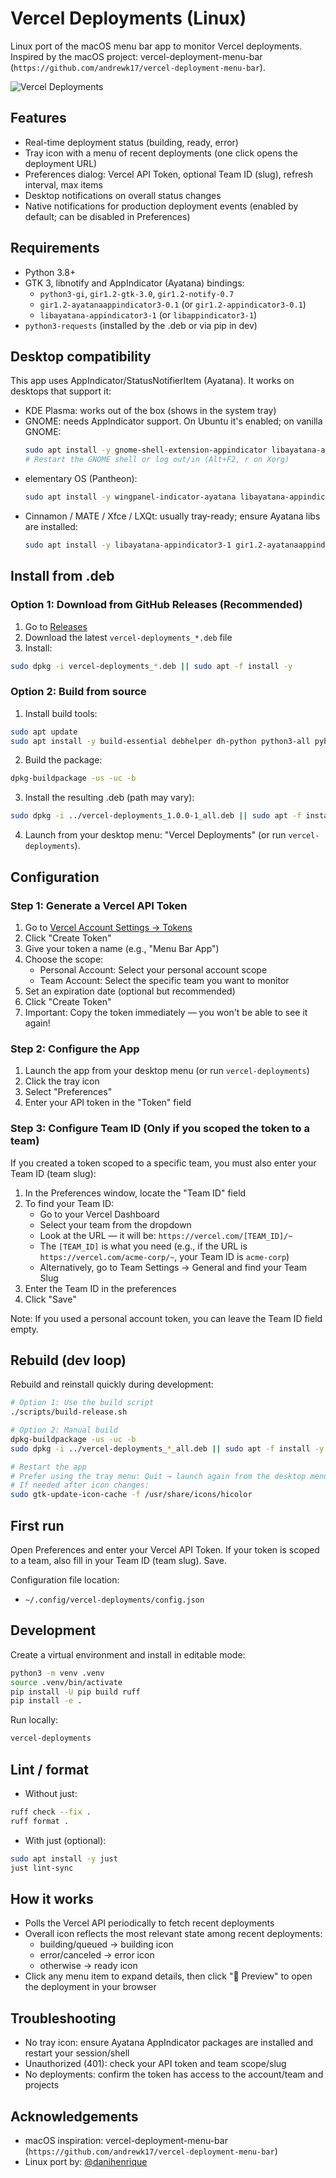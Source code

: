 # Vercel Deployments (Linux)

Linux port of the macOS menu bar app to monitor Vercel deployments.
Inspired by the macOS project: vercel-deployment-menu-bar (`https://github.com/andrewk17/vercel-deployment-menu-bar`).

![Vercel Deployments](cover.png)

## Features

- Real-time deployment status (building, ready, error)
- Tray icon with a menu of recent deployments (one click opens the deployment URL)
- Preferences dialog: Vercel API Token, optional Team ID (slug), refresh interval, max items
- Desktop notifications on overall status changes
- Native notifications for production deployment events (enabled by default; can be disabled in Preferences)

## Requirements

- Python 3.8+
- GTK 3, libnotify and AppIndicator (Ayatana) bindings:
  - `python3-gi`, `gir1.2-gtk-3.0`, `gir1.2-notify-0.7`
  - `gir1.2-ayatanaappindicator3-0.1` (or `gir1.2-appindicator3-0.1`)
  - `libayatana-appindicator3-1` (or `libappindicator3-1`)
- `python3-requests` (installed by the .deb or via pip in dev)

## Desktop compatibility

This app uses AppIndicator/StatusNotifierItem (Ayatana). It works on desktops that support it:

- KDE Plasma: works out of the box (shows in the system tray)
- GNOME: needs AppIndicator support. On Ubuntu it's enabled; on vanilla GNOME:
  ```bash
  sudo apt install -y gnome-shell-extension-appindicator libayatana-appindicator3-1 gir1.2-ayatanaappindicator3-0.1
  # Restart the GNOME shell or log out/in (Alt+F2, r on Xorg)
  ```
- elementary OS (Pantheon):
  ```bash
  sudo apt install -y wingpanel-indicator-ayatana libayatana-appindicator3-1
  ```
- Cinnamon / MATE / Xfce / LXQt: usually tray-ready; ensure Ayatana libs are installed:
  ```bash
  sudo apt install -y libayatana-appindicator3-1 gir1.2-ayatanaappindicator3-0.1
  ```

## Install from .deb

### Option 1: Download from GitHub Releases (Recommended)

1. Go to [Releases](https://github.com/danihenrique/vercel-deployments/releases)
2. Download the latest `vercel-deployments_*.deb` file
3. Install:
```bash
sudo dpkg -i vercel-deployments_*.deb || sudo apt -f install -y
```

### Option 2: Build from source

1) Install build tools:
```bash
sudo apt update
sudo apt install -y build-essential debhelper dh-python python3-all pybuild-plugin-pyproject
```

2) Build the package:
```bash
dpkg-buildpackage -us -uc -b
```

3) Install the resulting .deb (path may vary):
```bash
sudo dpkg -i ../vercel-deployments_1.0.0-1_all.deb || sudo apt -f install -y
```

4) Launch from your desktop menu: "Vercel Deployments" (or run `vercel-deployments`).

## Configuration

### Step 1: Generate a Vercel API Token

1. Go to [Vercel Account Settings → Tokens](https://vercel.com/account/tokens)
2. Click "Create Token"
3. Give your token a name (e.g., "Menu Bar App")
4. Choose the scope:
   - Personal Account: Select your personal account scope
   - Team Account: Select the specific team you want to monitor
5. Set an expiration date (optional but recommended)
6. Click "Create Token"
7. Important: Copy the token immediately — you won't be able to see it again!

### Step 2: Configure the App

1. Launch the app from your desktop menu (or run `vercel-deployments`)
2. Click the tray icon
3. Select "Preferences"
4. Enter your API token in the "Token" field

### Step 3: Configure Team ID (Only if you scoped the token to a team)

If you created a token scoped to a specific team, you must also enter your Team ID (team slug):

1. In the Preferences window, locate the "Team ID" field
2. To find your Team ID:
   - Go to your Vercel Dashboard
   - Select your team from the dropdown
   - Look at the URL — it will be: `https://vercel.com/[TEAM_ID]/~`
   - The `[TEAM_ID]` is what you need (e.g., if the URL is `https://vercel.com/acme-corp/~`, your Team ID is `acme-corp`)
   - Alternatively, go to Team Settings → General and find your Team Slug
3. Enter the Team ID in the preferences
4. Click "Save"

Note: If you used a personal account token, you can leave the Team ID field empty.

## Rebuild (dev loop)

Rebuild and reinstall quickly during development:

```bash
# Option 1: Use the build script
./scripts/build-release.sh

# Option 2: Manual build
dpkg-buildpackage -us -uc -b
sudo dpkg -i ../vercel-deployments_*_all.deb || sudo apt -f install -y

# Restart the app
# Prefer using the tray menu: Quit → launch again from the desktop menu
# If needed after icon changes:
sudo gtk-update-icon-cache -f /usr/share/icons/hicolor
```

## First run

Open Preferences and enter your Vercel API Token. If your token is scoped to a team, also fill in your Team ID (team slug). Save.

Configuration file location:
- `~/.config/vercel-deployments/config.json`

## Development

Create a virtual environment and install in editable mode:
```bash
python3 -m venv .venv
source .venv/bin/activate
pip install -U pip build ruff
pip install -e .
```

Run locally:
```bash
vercel-deployments
```

## Lint / format

- Without just:
```bash
ruff check --fix .
ruff format .
```

- With just (optional):
```bash
sudo apt install -y just
just lint-sync
```

## How it works

- Polls the Vercel API periodically to fetch recent deployments
- Overall icon reflects the most relevant state among recent deployments:
  - building/queued → building icon
  - error/canceled → error icon
  - otherwise → ready icon
- Click any menu item to expand details, then click "🔗 Preview" to open the deployment in your browser

## Troubleshooting

- No tray icon: ensure Ayatana AppIndicator packages are installed and restart your session/shell
- Unauthorized (401): check your API token and team scope/slug
- No deployments: confirm the token has access to the account/team and projects

## Acknowledgements

- macOS inspiration: vercel-deployment-menu-bar (`https://github.com/andrewk17/vercel-deployment-menu-bar`)
- Linux port by: [@danihenrique](https://github.com/danihenrique)
